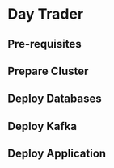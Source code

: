 # Day Trader

## Pre-requisites

## Prepare Cluster

## Deploy Databases

## Deploy Kafka

## Deploy Application

